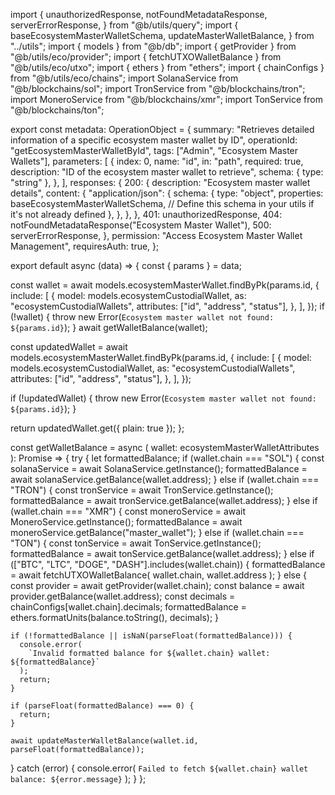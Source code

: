 import {
  unauthorizedResponse,
  notFoundMetadataResponse,
  serverErrorResponse,
} from "@b/utils/query";
import {
  baseEcosystemMasterWalletSchema,
  updateMasterWalletBalance,
} from "../utils";
import { models } from "@b/db";
import { getProvider } from "@b/utils/eco/provider";
import { fetchUTXOWalletBalance } from "@b/utils/eco/utxo";
import { ethers } from "ethers";
import { chainConfigs } from "@b/utils/eco/chains";
import SolanaService from "@b/blockchains/sol";
import TronService from "@b/blockchains/tron";
import MoneroService from "@b/blockchains/xmr";
import TonService from "@b/blockchains/ton";

export const metadata: OperationObject = {
  summary:
    "Retrieves detailed information of a specific ecosystem master wallet by ID",
  operationId: "getEcosystemMasterWalletById",
  tags: ["Admin", "Ecosystem Master Wallets"],
  parameters: [
    {
      index: 0,
      name: "id",
      in: "path",
      required: true,
      description: "ID of the ecosystem master wallet to retrieve",
      schema: { type: "string" },
    },
  ],
  responses: {
    200: {
      description: "Ecosystem master wallet details",
      content: {
        "application/json": {
          schema: {
            type: "object",
            properties: baseEcosystemMasterWalletSchema, // Define this schema in your utils if it's not already defined
          },
        },
      },
    },
    401: unauthorizedResponse,
    404: notFoundMetadataResponse("Ecosystem Master Wallet"),
    500: serverErrorResponse,
  },
  permission: "Access Ecosystem Master Wallet Management",
  requiresAuth: true,
};

export default async (data) => {
  const { params } = data;

  const wallet = await models.ecosystemMasterWallet.findByPk(params.id, {
    include: [
      {
        model: models.ecosystemCustodialWallet,
        as: "ecosystemCustodialWallets",
        attributes: ["id", "address", "status"],
      },
    ],
  });
  if (!wallet) {
    throw new Error(`Ecosystem master wallet not found: ${params.id}`);
  }
  await getWalletBalance(wallet);

  const updatedWallet = await models.ecosystemMasterWallet.findByPk(params.id, {
    include: [
      {
        model: models.ecosystemCustodialWallet,
        as: "ecosystemCustodialWallets",
        attributes: ["id", "address", "status"],
      },
    ],
  });

  if (!updatedWallet) {
    throw new Error(`Ecosystem master wallet not found: ${params.id}`);
  }

  return updatedWallet.get({ plain: true });
};

const getWalletBalance = async (
  wallet: ecosystemMasterWalletAttributes
): Promise<void> => {
  try {
    let formattedBalance;
    if (wallet.chain === "SOL") {
      const solanaService = await SolanaService.getInstance();
      formattedBalance = await solanaService.getBalance(wallet.address);
    } else if (wallet.chain === "TRON") {
      const tronService = await TronService.getInstance();
      formattedBalance = await tronService.getBalance(wallet.address);
    } else if (wallet.chain === "XMR") {
      const moneroService = await MoneroService.getInstance();
      formattedBalance = await moneroService.getBalance("master_wallet");
    } else if (wallet.chain === "TON") {
      const tonService = await TonService.getInstance();
      formattedBalance = await tonService.getBalance(wallet.address);
    } else if (["BTC", "LTC", "DOGE", "DASH"].includes(wallet.chain)) {
      formattedBalance = await fetchUTXOWalletBalance(
        wallet.chain,
        wallet.address
      );
    } else {
      const provider = await getProvider(wallet.chain);
      const balance = await provider.getBalance(wallet.address);
      const decimals = chainConfigs[wallet.chain].decimals;
      formattedBalance = ethers.formatUnits(balance.toString(), decimals);
    }

    if (!formattedBalance || isNaN(parseFloat(formattedBalance))) {
      console.error(
        `Invalid formatted balance for ${wallet.chain} wallet: ${formattedBalance}`
      );
      return;
    }

    if (parseFloat(formattedBalance) === 0) {
      return;
    }

    await updateMasterWalletBalance(wallet.id, parseFloat(formattedBalance));
  } catch (error) {
    console.error(
      `Failed to fetch ${wallet.chain} wallet balance: ${error.message}`
    );
  }
};
